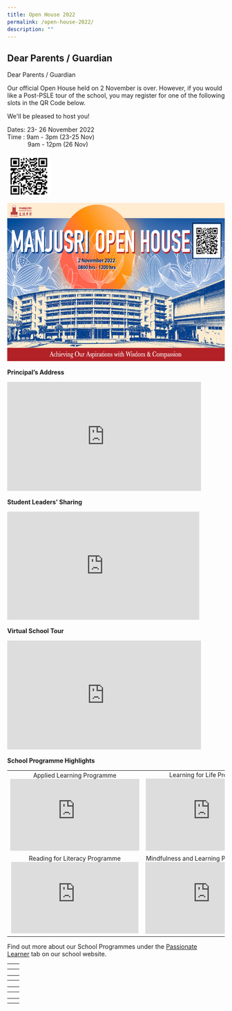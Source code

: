 ```yaml
---
title: Open House 2022
permalink: /open-house-2022/
description: ""
---
```

## Dear Parents / Guardian


Dear Parents / Guardian

Our official Open House held on 2 November is over. However, if you would like a Post-PSLE tour of the school, you may register for one of the following slots in the QR Code below.

We'll be pleased to host you!

Dates: 23- 26 November 2022    
Time : 9am - 3pm (23-25 Nov)    
             9am - 12pm (26 Nov)
						 
<img src="/images/Open%20house%202022/psle.png" style="width:20%; float:left"><br clear="left">


![](/images/Open%20house%202022/MJR%20Open%20House%20MOTDfinal%201.jpg)

**Principal’s Address**

<iframe width="449" height="252" src="https://www.youtube.com/embed/SN_3Aoyac2Y" title="Principal’s Speech" frameborder="0" allow="accelerometer; autoplay; clipboard-write; encrypted-media; gyroscope; picture-in-picture" allowfullscreen></iframe>

**Student Leaders’ Sharing**

<iframe width="445" height="250" src="https://www.youtube.com/embed/A8qpV8TsrZE" title="Student Leaders" frameborder="0" allow="accelerometer; autoplay; clipboard-write; encrypted-media; gyroscope; picture-in-picture" allowfullscreen></iframe>

**Virtual School Tour**

<iframe width="449" height="252" src="https://www.youtube.com/embed/d41Gz0OfzzE" title="Virtual School Tour" frameborder="0" allow="accelerometer; autoplay; clipboard-write; encrypted-media; gyroscope; picture-in-picture" allowfullscreen></iframe>


**School Programme Highlights**


|   |   |
|:---:|:---:|
| Applied Learning Programme	 <iframe width="299" height="166" src="https://www.youtube.com/embed/BvQ6G1gzydU" title="Applied Learning Programme" frameborder="0" allow="accelerometer; autoplay; clipboard-write; encrypted-media; gyroscope; picture-in-picture" allowfullscreen></iframe> | Learning for Life Programme <iframe width="298" height="167" src="https://www.youtube.com/embed/B3SIJzblSwo" title="Learning for Life Programme" frameborder="0" allow="accelerometer; autoplay; clipboard-write; encrypted-media; gyroscope; picture-in-picture" allowfullscreen></iframe>  |
|  Reading for Literacy Programme 	<iframe width="295" height="165" src="https://www.youtube.com/embed/-E5rRFZD7YE" title="RLP E Open House Day" frameborder="0" allow="accelerometer; autoplay; clipboard-write; encrypted-media; gyroscope; picture-in-picture" allowfullscreen></iframe> | Mindfulness and Learning Power Programme  <iframe width="300" height="166" src="https://www.youtube.com/embed/MjvxX_HVyQA" title="Mindfulness and Learning Power Programme 05" frameborder="0" allow="accelerometer; autoplay; clipboard-write; encrypted-media; gyroscope; picture-in-picture" allowfullscreen></iframe> |

Find out more about our School Programmes under the <a href="/passionate-learners/mindfulness-and-learning-power" target="_blank">Passionate Learner</a> tab on our school website.


|   |   |
|:---:|:---:|
|   |   |
|   |   |




|   |   |
|:---:|:---:|
|   |   |
|   |   |






|   |   |
|:---:|:---:|
|   |   |
|   |   |






|   |   |
|:---:|:---:|
|   |   |
|   |   |